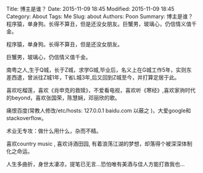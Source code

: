 Title: 博主是谁？
Date: 2015-11-09 18:45
Modified: 2015-11-09 18:45
Category: About
Tags: Me
Slug: about
Authors: Poon
Summary: 博主是谁？程序猿，单身狗。长得不算丑，但是还没女朋友。巨蟹男，玻璃心，仍信情义值千金。

程序猿，单身狗。长得不算丑，但是还没女朋友。

巨蟹男，玻璃心，仍信情义值千金。

南粤之人,生于Q城，长于Z城，求学G城,毕业后，名义上在G城工作5年，实则东差西遣，曾派往Z城1年，T省L城3年,后又回到Z城至今，并打算定居于此。

喜欢吃榴莲，喜欢《肖申克的救赎》，不爱看电视，喜欢听《寒经》,喜欢家驹时代的beyond，喜欢张国荣，陈慧娴，邓丽欣的歌。

痛恨百度(常教人修改/etc/hosts: 127.0.0.1 baidu.com 以蔽之 )，大爱google和stackoverflow。

术业无专攻：做什么用什么，杂而不精。

喜欢country  music , 喜欢诗酒田园, 有着浪荡江湖的梦想，却落得个被深深体制化之命运。

人生多曲折，身世太凄凉，提笔已无言...恐怕唯有美酒与佳人方能打救我也...
